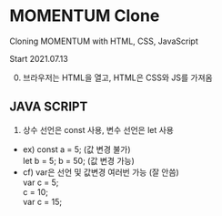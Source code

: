 # MOMENTUM Clone

Cloning MOMENTUM with HTML, CSS, JavaScript

Start 2021.07.13

0. 브라우저는 HTML을 열고, HTML은 CSS와 JS를 가져옴

## JAVA SCRIPT

1. 상수 선언은 const 사용, 변수 선언은 let 사용 
 - ex) const a = 5; (값 변경 불가)  
       let b = 5; b = 50; (값 변경 가능)
 - cf) var은 선언 및 값변경 여러번 가능 (잘 안씀)  
       var c = 5;  
           c = 10;  
       var c = 15;